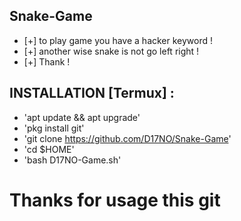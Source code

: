 ## Snake-Game

* [+] to play game you have a hacker keyword ! 
* [+] another wise snake is not go left right !
* [+] Thank ! 

## INSTALLATION [Termux] :

* 'apt update && apt upgrade'
* 'pkg install git'
* 'git clone https://github.com/D17NO/Snake-Game'
* 'cd $HOME'
* 'bash D17NO-Game.sh'

# Thanks for usage this git
